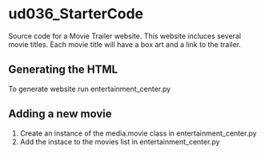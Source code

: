 # ud036_StarterCode
Source code for a Movie Trailer website. This website incluces several movie titles. Each movie title will have a box art and a link to the trailer.

## Generating the HTML
To generate website run entertainment_center.py

## Adding a new movie
1. Create an instance of the media.movie class in entertainment_center.py
2. Add the instace to the movies list in entertainment_center.py
